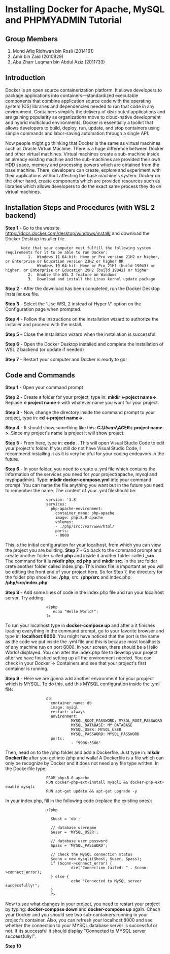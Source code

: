 # Installing Docker for Apache, MySQL and PHPMYADMIN Tutorial

## Group Members

1. Mohd Afiq Ridhwan bin Rosli (2014161)
2. Amir bin Zaid (2010829)
3. Abu Zharr Luqman bin Abdul Aziz (2011733)

## Introduction
Docker is an open source containerization platform. It allows developers to package applications into containers—standardized executable components that combine application source code with the operating system (OS) libraries and dependencies needed to run that code in any environment. Containers simplify the delivery of distributed applications and are gaining popularity as organizations move to cloud-native development and hybrid multicloud environments. Docker is essentially a toolkit that allows developers to build, deploy, run, update, and stop containers using simple commands and labor-saving automation through a single API.

Now people might go thinking that Docker is the same as virtual machines such as Oracle Virtual Machine. There is a huge difference between Docker and other virtual machines. Virtual machines create a sub-machine inside an already existing machine and the sub-machines are provided their owh HDD space, memory and processing powers which are obtained from the base machine. There, developers can create, explore and experiment with their applications without affecting the base machine's system. Docker on the other hand, create components which are provided resources such as libraries which allows developers to do the exact same process they do on virtual machines.

##  Installation Steps and Procedures (with WSL 2 backend)
__Step 1__  - Go to the website https://docs.docker.com/desktop/windows/install/ and download the Docker Desktop Installer file.
           
           Note that your computer must fulfill the following system requirements for it to be able to run Docker:
              1.  Windows 11 64-bit: Home or Pro version 21H2 or higher, or Enterprise or Education version 21H2 or higher OR
                  Windows 10 64-bit: Home or Pro 21H1 (build 19043) or higher, or Enterprise or Education 20H2 (build 19042) or higher
              2.  Enable the WSL 2 feature on Windows
              3.  Download and install the Linux kernel update package
              
__Step 2__  - After the download has been completed, run the Docker Desktop Installer.exe file.

__Step 3__  - Select the 'Use WSL 2 instead of Hyper V' option on the Configuration page when prompted.

__Step 4__  - Follow the instructions on the installation wizard to authorize the installer and proceed with the install.

__Step 5__  - Close the installation wizard when the installation is successful.

__Step 6__  - Open the Docker Desktop installed and complete the installation of WSL 2 backend (or update if needed)

__Step 7__  - Restart your computer and Docker is ready to go! 

## Code and Commands
__Step 1__  - Open your command prompt

__Step 2__  - Create a folder for your project, type in: __mkdir <-poject name->__. Replace __<-project name->__ with whatever name you want for your project.

__Step 3__  - Now, change the directory inside the command prompt to your project, type in: __cd <-project name->__.

__Step 4__  - It should show something like this: __C:\Users\ACER\<-project name->__. Since my project's name is project it will show project.

__Step 5__  - From here, type in: __code .__. This will open Visual Studio Code to edit your project's folder. If you still do not have Visual Studio Code, I recommend installing it as it is very helpful for your coding endeavors in the future.

__Step 6__  - In your folder, you need to create a .yml file which contains the information of the services you need for your project(apache, mysql and myphpadmin). Type: __mkdir docker-compose.yml__ into your command prompt. You can name the file anything you want but in the future you need to remember the name. The content of your .yml fileshould be: 

                      version: '3.8'
                      services:
                        php-apache-environment:
                          container_name: php-apache
                          image: php:8.0-apache
                          volumes:
                          - ./php/src:/var/www/html/
                          ports:
                          - 8000
                          
This is the initial configuration for your localhost, from which you can view the project you are building.
__Step 7__  - Go back to the command prompt and create another folder called __php__ and inside it another folder called ___src__ . The command for it is __mkdir php__, __cd php__ and __mkdir src__. In the src folder crete another folder called index.php. This index file is important as you will be editing the front end of your project here. So for Step 7, the directory for the folder php should be: __/php__, src: __/php/src__ and index.php: __/php/src/index.php__.

__Step 8__  - Add some lines of code in the index.php file and run your localhost server. Try adding:

                      <?php
                         echo "Hello World!";
                      ?>
                     
To run your localhost type in __docker-compose up__ and after a it finishes loading everything in the command prompt, go to your favorite browser and type in: __localhost:8000__. You might have noticed that the port is the same as the code we put inside the .yml file and this is because most localhosts of any machine run on port 8000. In your screen, there should be a Hello World! displayed. You can alter the index.php file to develop your project after we have finished setting up all the environment needed. You can check in your Docker -> Containers and see that your project's first container is running.

__Step 9__  - Here we are gonna add another environment for your propject which is MYSQL. To do this, add this MYSQL configuration inside the .yml file:

                      db:
                        container_name: db
                        image: mysql
                        restart: always
                        environment:
                                 MYSQL_ROOT_PASSWORD: MYSQL_ROOT_PASSWORD
                                 MYSQL_DATABASE: MY_DATABASE
                                 MYSQL_USER: MYSQL_USER
                                 MYSQL_PASSWORD: MYSQL_PASSWORD
                        ports:
                                 - "9906:3306"
                                 
Then, head on to the /php folder and add a Dockerfile. Just type in: __mkdir Dockerfile__ after you get into /php and walla! A Dockerfile is a file which can only be recognize by Docker and it does not need any file type written. In the Dockerfile type:

                      FROM php:8.0-apache
                      RUN docker-php-ext-install mysqli && docker-php-ext-enable mysqli
                      RUN apt-get update && apt-get upgrade -y
                      
In your index.php, fill in the following code (replace the existing ones):  

                      <?php

                        $host = 'db';

                        // database username
                        $user = 'MYSQL_USER';

                        // database user password
                        $pass = 'MYSQL_PASSWORD';

                        // check the MySQL connection status
                        $conn = new mysqli($host, $user, $pass);
                        if ($conn->connect_error) {
                                 die("Connection failed: " . $conn->connect_error);
                        } else {
                                 echo "Connected to MySQL server successfully!";
                        }
                        ?>
                      
Now to see what changes in your project, you need to restart your project by typing: __docker-compose down__ and __docker-compose up__ again. Chech your Docker and you should see two sub-containers running in your project's container. Also, you can refresh your localhost:8000 and see whether the connection to your MYSQL database server is successful or not. If its successful it should display "Connected to MYSQL server successfully!".

__Step 10__ 
